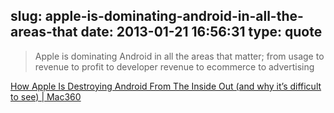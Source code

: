 slug: apple-is-dominating-android-in-all-the-areas-that
date: 2013-01-21 16:56:31
type: quote
---

> Apple is dominating Android in all the areas that matter; from usage to revenue to profit to developer revenue to ecommerce to advertising

[How Apple Is Destroying Android From The Inside Out (and why it’s difficult to see) | Mac360](http://mac360.com/2013/01/how-apple-is-destroying-android-from-the-inside-out-and-why-its-difficult-to-see/)
